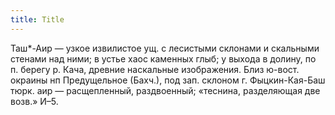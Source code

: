 ```yaml
---
title: Title
---
```


Таш*-Аир — узкое извилистое ущ. с лесистыми склонами и скальными стенами над
ними; в устье хаос каменных глыб; у выхода в долину, по п. берегу р. Кача,
древние наскальные изображения. Близ ю-вост. окраины нп Предущельное (Бахч.),
под зап. склоном г. Фыцкин-Кая-Баш тюрк. аир — расщепленный, раздвоенный;
«теснина, разделяющая две возв.» И–5.
